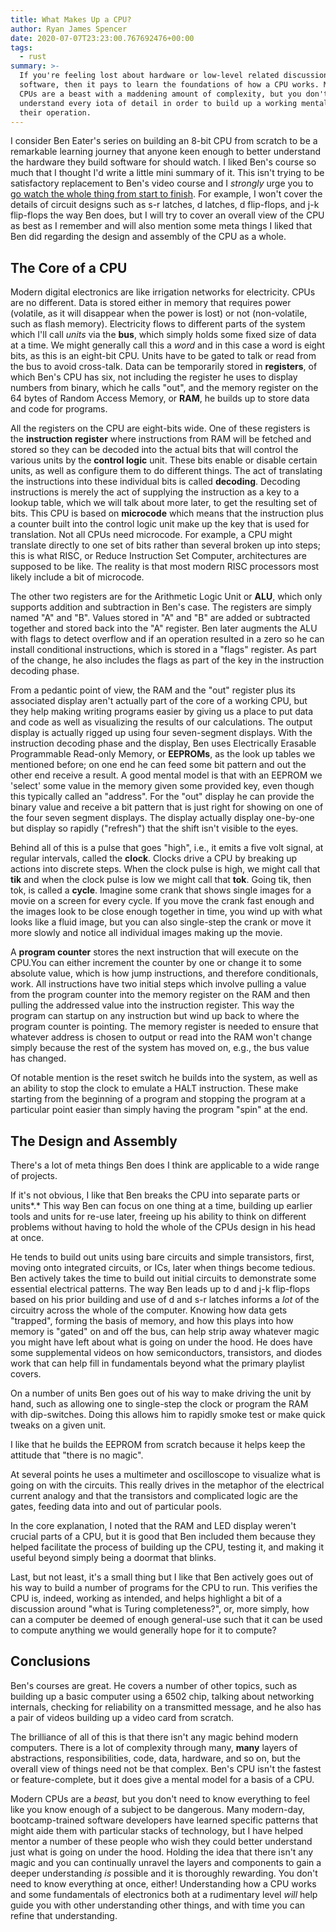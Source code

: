 ```yaml
---
title: What Makes Up a CPU?
author: Ryan James Spencer
date: 2020-07-07T23:23:00.767692476+00:00
tags:
  - rust
summary: >-
  If you're feeling lost about hardware or low-level related discussions in
  software, then it pays to learn the foundations of how a CPU works. Modern
  CPUs are a beast with a maddening amount of complexity, but you don't need to
  understand every iota of detail in order to build up a working mental model of
  their operation.
---
```


I consider Ben Eater's series on building an 8-bit CPU from scratch to be a
remarkable learning journey that anyone keen enough to better understand the
hardware they build software for should watch. I liked Ben's course so much that
I thought I'd write a little mini summary of it. This isn't trying to be
satisfactory replacement to Ben's video course and I *strongly* urge you to [go
watch the whole thing from start to
finish](https://www.youtube.com/watch?v=HyznrdDSSGM&list=PLowKtXNTBypGqImE405J2565dvjafglHU).
For example, I won't cover the details of circuit designs such as s-r latches, d
latches, d flip-flops, and j-k flip-flops the way Ben does, but I will try to
cover an overall view of the CPU as best as I remember and will also mention
some meta things I liked that Ben did regarding the design and assembly of the
CPU as a whole.

## The Core of a CPU

Modern digital electronics are like irrigation networks for electricity. CPUs
are no different. Data is stored either in memory that requires power (volatile,
as it will disappear when the power is lost) or not (non-volatile, such as flash
memory). Electricity flows to different parts of the system which I'll call
*units* via the **bus**, which simply holds some fixed size of data at a time.
We might generally call this a *word* and in this case a word is eight bits, as
this is an eight-bit CPU. Units have to be gated to talk or read from the bus to
avoid cross-talk. Data can be temporarily stored in **registers**, of which
Ben's CPU has six, not including the register he uses to display numbers from
binary, which he calls "out", and the memory register on the 64 bytes of Random
Access Memory, or **RAM**, he builds up to store data and code for programs.

All the registers on the CPU are eight-bits wide. One of these registers is the
**instruction register** where instructions from RAM will be fetched and stored
so they can be decoded into the actual bits that will control the various units
by the **control logic** unit. These bits enable or disable certain units, as
well as configure them to do different things. The act of translating the
instructions into these individual bits is called **decoding**. Decoding
instructions is merely the act of supplying the instruction as a key to a lookup
table, which we will talk about more later, to get the resulting set of bits.
This CPU is based on **microcode** which means that the instruction plus a
counter built into the control logic unit make up the key that is used for
translation. Not all CPUs need microcode. For example, a CPU might translate
directly to one set of bits rather than several broken up into steps; this is
what RISC, or Reduce Instruction Set Computer, architectures are supposed to be
like. The reality is that most modern RISC processors most likely include a bit
of microcode.

The other two registers are for the Arithmetic Logic Unit or **ALU**, which only
supports addition and subtraction in Ben's case. The registers are simply named
"A" and "B". Values stored in "A" and "B" are added or subtracted together and
stored back into the "A" register. Ben later augments the ALU with flags to
detect overflow and if an operation resulted in a zero so he can install
conditional instructions, which is stored in a "flags" register. As part of the
change, he also includes the flags as part of the key in the instruction
decoding phase.

From a pedantic point of view, the RAM and the "out" register plus its
associated display aren't actually part of the core of a working CPU, but they
help making writing programs easier by giving us a place to put data and code as
well as visualizing the results of our calculations. The output display is
actually rigged up using four seven-segment displays. With the instruction
decoding phase and the display, Ben uses Electrically Erasable Programmable
Read-only Memory, or **EEPROMs**, as the look up tables we mentioned before; on
one end he can feed some bit pattern and out the other end receive a result. A
good mental model is that with an EEPROM we 'select' some value in the memory
given some provided key, even though this typically called an "address". For the
"out" display he can provide the binary value and receive a bit pattern that is
just right for showing on one of the four seven segment displays. The display
actually display one-by-one but display so rapidly ("refresh") that the shift
isn't visible to the eyes.

Behind all of this is a pulse that goes "high", i.e., it emits a five volt
signal, at regular intervals, called the **clock**. Clocks drive a CPU by
breaking up actions into discrete steps. When the clock pulse is high, we might
call that **tik** and when the clock pulse is low we might call that **tok**.
Going tik, then tok, is called a **cycle**. Imagine some crank that shows single
images for a movie on a screen for every cycle. If you move the crank fast
enough and the images look to be close enough together in time, you wind up with
what looks like a fluid image, but you can also single-step the crank or move it
more slowly and notice all individual images making up the movie.

A **program counter** stores the next instruction that will execute on the
CPU.You can either increment the counter by one or change it to some absolute
value, which is how jump instructions, and therefore conditionals, work. All
instructions have two initial steps which involve pulling a value from the
program counter into the memory register on the RAM and then pulling the
addressed value into the instruction register. This way the program can startup
on any instruction but wind up back to where the program counter is pointing.
The memory register is needed to ensure that whatever address is chosen to
output or read into the RAM won't change simply because the rest of the system
has moved on, e.g., the bus value has changed.

Of notable mention is the reset switch he builds into the system, as well as an
ability to stop the clock to emulate a HALT instruction. These make starting
from the beginning of a program and stopping the program at a particular point
easier than simply having the program "spin" at the end.

## The Design and Assembly

There's a lot of meta things Ben does I think are applicable to a wide range of
projects.

If it's not obvious, I like that Ben breaks the CPU into separate parts or
units*.* This way Ben can focus on one thing at a time, building up earlier
tools and units for re-use later, freeing up his ability to think on different
problems without having to hold the whole of the CPUs design in his head at
once.

He tends to build out units using bare circuits and simple transistors, first,
moving onto integrated circuits, or ICs, later when things become tedious. Ben
actively takes the time to build out initial circuits to demonstrate some
essential electrical patterns. The way Ben leads up to d and j-k flip-flops
based on his prior building and use of d and s-r latches informs a *lot* of the
circuitry across the whole of the computer. Knowing how data gets "trapped",
forming the basis of memory, and how this plays into how memory is "gated" on
and off the bus, can help strip away whatever magic you might have left about
what is going on under the hood. He does have some supplemental videos on how
semiconductors, transistors, and diodes work that can help fill in fundamentals
beyond what the primary playlist covers.

On a number of units Ben goes out of his way to make driving the unit by hand,
such as allowing one to single-step the clock or program the RAM with
dip-switches. Doing this allows him to rapidly smoke test or make quick tweaks
on a given unit.

I like that he builds the EEPROM from scratch because it helps keep the attitude
that "there is no magic".

At several points he uses a multimeter and oscilloscope to visualize what is
going on with the circuits. This really drives in the metaphor of the electrical
current analogy and that the transistors and complicated logic are the gates,
feeding data into and out of particular pools.

In the core explanation, I noted that the RAM and LED display weren't crucial
parts of a CPU, but it is good that Ben included them because they helped
facilitate the process of building up the CPU, testing it, and making it useful
beyond simply being a doormat that blinks.

Last, but not least, it's a small thing but I like that Ben actively goes out of
his way to build a number of programs for the CPU to run. This verifies the CPU
is, indeed, working as intended, and helps highlight a bit of a discussion
around "what is Turing completeness?", or, more simply, how can a computer be
deemed of enough general-use such that it can be used to compute anything we
would generally hope for it to compute?

## Conclusions

Ben's courses are great. He covers a number of other topics, such as building up
a basic computer using a 6502 chip, talking about networking internals, checking
for reliability on a transmitted message, and he also has a pair of videos
building up a video card from scratch.

The brilliance of all of this is that there isn't any magic behind modern
computers. There is a lot of complexity through many, **many** layers of
abstractions, responsibilities, code, data, hardware, and so on, but the overall
view of things need not be that complex. Ben's CPU isn't the fastest or
feature-complete, but it does give a mental model for a basis of a CPU.

Modern CPUs are a *beast,* but you don't need to know everything to feel like
you know enough of a subject to be dangerous. Many modern-day, bootcamp-trained
software developers have learned specific patterns that might aide them with
particular stacks of technology, but I have helped mentor a number of these
people who wish they could better understand just what is going on under the
hood. Holding the idea that there isn't any magic and you can continually
unravel the layers and components to gain a deeper understanding *is* possible
and it is thoroughly rewarding. You don't need to know everything at once,
either! Understanding how a CPU works and some fundamentals of electronics both
at a rudimentary level *will* help guide you with other understanding other
things, and with time you can refine that understanding.
